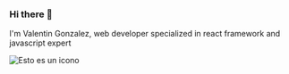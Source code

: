 ### Hi there 👋


I'm Valentin Gonzalez, web developer specialized in react framework and javascript expert

![Esto es un icono](https://i0.wp.com/www.datadeckdev.com/wp-content/uploads/2021/12/javascript.png?fit=1024%2C1024&ssl=1)
